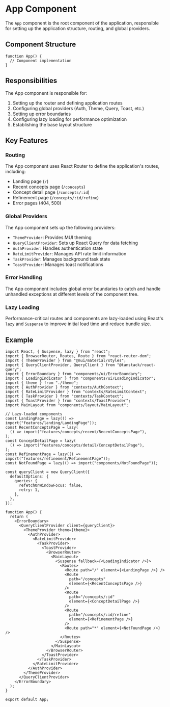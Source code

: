 # App Component

The `App` component is the root component of the application, responsible for setting up the application structure, routing, and global providers.

## Component Structure

```tsx
function App() {
  // Component implementation
}
```

## Responsibilities

The App component is responsible for:

1. Setting up the router and defining application routes
2. Configuring global providers (Auth, Theme, Query, Toast, etc.)
3. Setting up error boundaries
4. Configuring lazy loading for performance optimization
5. Establishing the base layout structure

## Key Features

### Routing

The App component uses React Router to define the application's routes, including:

- Landing page (`/`)
- Recent concepts page (`/concepts`)
- Concept detail page (`/concepts/:id`)
- Refinement page (`/concepts/:id/refine`)
- Error pages (404, 500)

### Global Providers

The App component sets up the following providers:

- `ThemeProvider`: Provides MUI theming
- `QueryClientProvider`: Sets up React Query for data fetching
- `AuthProvider`: Handles authentication state
- `RateLimitProvider`: Manages API rate limit information
- `TaskProvider`: Manages background task state
- `ToastProvider`: Manages toast notifications

### Error Handling

The App component includes global error boundaries to catch and handle unhandled exceptions at different levels of the component tree.

### Lazy Loading

Performance-critical routes and components are lazy-loaded using React's `lazy` and `Suspense` to improve initial load time and reduce bundle size.

## Example

```tsx
import React, { Suspense, lazy } from "react";
import { BrowserRouter, Routes, Route } from "react-router-dom";
import { ThemeProvider } from "@mui/material/styles";
import { QueryClientProvider, QueryClient } from "@tanstack/react-query";
import { ErrorBoundary } from "components/ui/ErrorBoundary";
import { LoadingIndicator } from "components/ui/LoadingIndicator";
import { theme } from "./theme";
import { AuthProvider } from "contexts/AuthContext";
import { RateLimitProvider } from "contexts/RateLimitContext";
import { TaskProvider } from "contexts/TaskContext";
import { ToastProvider } from "contexts/ToastProvider";
import MainLayout from "components/layout/MainLayout";

// Lazy-loaded components
const LandingPage = lazy(() => import("features/landing/LandingPage"));
const RecentConceptsPage = lazy(
  () => import("features/concepts/recent/RecentConceptsPage"),
);
const ConceptDetailPage = lazy(
  () => import("features/concepts/detail/ConceptDetailPage"),
);
const RefinementPage = lazy(() => import("features/refinement/RefinementPage"));
const NotFoundPage = lazy(() => import("components/NotFoundPage"));

const queryClient = new QueryClient({
  defaultOptions: {
    queries: {
      refetchOnWindowFocus: false,
      retry: 1,
    },
  },
});

function App() {
  return (
    <ErrorBoundary>
      <QueryClientProvider client={queryClient}>
        <ThemeProvider theme={theme}>
          <AuthProvider>
            <RateLimitProvider>
              <TaskProvider>
                <ToastProvider>
                  <BrowserRouter>
                    <MainLayout>
                      <Suspense fallback={<LoadingIndicator />}>
                        <Routes>
                          <Route path="/" element={<LandingPage />} />
                          <Route
                            path="/concepts"
                            element={<RecentConceptsPage />}
                          />
                          <Route
                            path="/concepts/:id"
                            element={<ConceptDetailPage />}
                          />
                          <Route
                            path="/concepts/:id/refine"
                            element={<RefinementPage />}
                          />
                          <Route path="*" element={<NotFoundPage />} />
                        </Routes>
                      </Suspense>
                    </MainLayout>
                  </BrowserRouter>
                </ToastProvider>
              </TaskProvider>
            </RateLimitProvider>
          </AuthProvider>
        </ThemeProvider>
      </QueryClientProvider>
    </ErrorBoundary>
  );
}

export default App;
```
